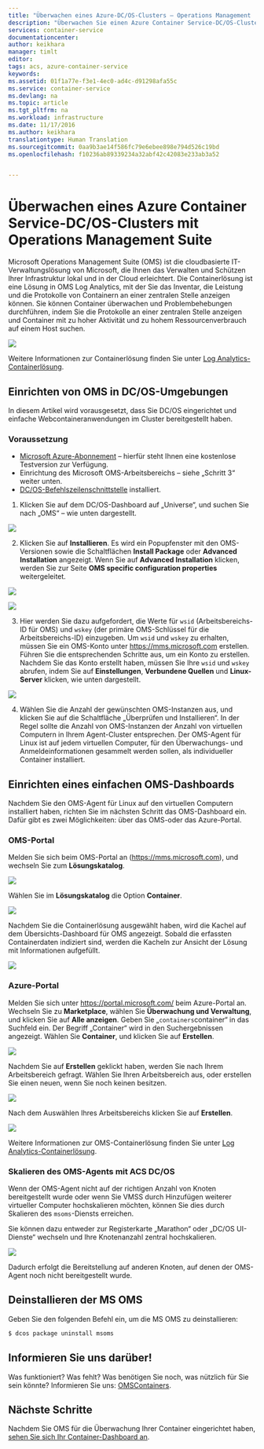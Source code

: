 ```yaml
---
title: "Überwachen eines Azure-DC/OS-Clusters – Operations Management | Microsoft-Dokumentation"
description: "Überwachen Sie einen Azure Container Service-DC/OS-Cluster mit Microsoft Operations Management Suite."
services: container-service
documentationcenter: 
author: keikhara
manager: timlt
editor: 
tags: acs, azure-container-service
keywords: 
ms.assetid: 01f1a77e-f3e1-4ec0-ad4c-d91298afa55c
ms.service: container-service
ms.devlang: na
ms.topic: article
ms.tgt_pltfrm: na
ms.workload: infrastructure
ms.date: 11/17/2016
ms.author: keikhara
translationtype: Human Translation
ms.sourcegitcommit: 0aa9b3ae14f586fc79e6ebee898e794d526c19bd
ms.openlocfilehash: f10236ab89339234a32abf42c42083e233ab3a52


---
```


# <a name="monitor-an-azure-container-service-dcos-cluster-with-operations-management-suite"></a>Überwachen eines Azure Container Service-DC/OS-Clusters mit Operations Management Suite

Microsoft Operations Management Suite (OMS) ist die cloudbasierte IT-Verwaltungslösung von Microsoft, die Ihnen das Verwalten und Schützen Ihrer Infrastruktur lokal und in der Cloud erleichtert. Die Containerlösung ist eine Lösung in OMS Log Analytics, mit der Sie das Inventar, die Leistung und die Protokolle von Containern an einer zentralen Stelle anzeigen können. Sie können Container überwachen und Problembehebungen durchführen, indem Sie die Protokolle an einer zentralen Stelle anzeigen und Container mit zu hoher Aktivität und zu hohem Ressourcenverbrauch auf einem Host suchen.

![](media/container-service-monitoring-oms/image1.png)

Weitere Informationen zur Containerlösung finden Sie unter [Log Analytics-Containerlösung](../log-analytics/log-analytics-containers.md).

## <a name="setting-up-oms-from-the-dcos-universe"></a>Einrichten von OMS in DC/OS-Umgebungen


In diesem Artikel wird vorausgesetzt, dass Sie DC/OS eingerichtet und einfache Webcontaineranwendungen im Cluster bereitgestellt haben.

### <a name="pre-requisite"></a>Voraussetzung
- [Microsoft Azure-Abonnement](https://azure.microsoft.com/free/) – hierfür steht Ihnen eine kostenlose Testversion zur Verfügung.  
- Einrichtung des Microsoft OMS-Arbeitsbereichs – siehe „Schritt 3“ weiter unten.
- [DC/OS-Befehlszeilenschnittstelle](https://dcos.io/docs/1.8/usage/cli/install/) installiert.

1. Klicken Sie auf dem DC/OS-Dashboard auf „Universe“, und suchen Sie nach „OMS“ – wie unten dargestellt.

![](media/container-service-monitoring-oms/image2.png)

2. Klicken Sie auf **Installieren**. Es wird ein Popupfenster mit den OMS-Versionen sowie die Schaltflächen **Install Package** oder **Advanced Installation** angezeigt. Wenn Sie auf **Advanced Installation** klicken, werden Sie zur Seite **OMS specific configuration properties** weitergeleitet.

![](media/container-service-monitoring-oms/image3.png)

![](media/container-service-monitoring-oms/image4.png)

3. Hier werden Sie dazu aufgefordert, die Werte für `wsid` (Arbeitsbereichs-ID für OMS) und `wskey` (der primäre OMS-Schlüssel für die Arbeitsbereichs-ID) einzugeben. Um `wsid` und `wskey` zu erhalten, müssen Sie ein OMS-Konto unter <https://mms.microsoft.com> erstellen.
Führen Sie die entsprechenden Schritte aus, um ein Konto zu erstellen. Nachdem Sie das Konto erstellt haben, müssen Sie Ihre `wsid` und `wskey` abrufen, indem Sie auf **Einstellungen**, **Verbundene Quellen** und **Linux-Server** klicken, wie unten dargestellt.

 ![](media/container-service-monitoring-oms/image5.png)

4. Wählen Sie die Anzahl der gewünschten OMS-Instanzen aus, und klicken Sie auf die Schaltfläche „Überprüfen und Installieren“. In der Regel sollte die Anzahl von OMS-Instanzen der Anzahl von virtuellen Computern in Ihrem Agent-Cluster entsprechen. Der OMS-Agent für Linux ist auf jedem virtuellen Computer, für den Überwachungs- und Anmeldeinformationen gesammelt werden sollen, als individueller Container installiert.

## <a name="setting-up-a-simple-oms-dashboard"></a>Einrichten eines einfachen OMS-Dashboards

Nachdem Sie den OMS-Agent für Linux auf den virtuellen Computern installiert haben, richten Sie im nächsten Schritt das OMS-Dashboard ein. Dafür gibt es zwei Möglichkeiten: über das OMS-oder das Azure-Portal.

### <a name="oms-portal"></a>OMS-Portal 

Melden Sie sich beim OMS-Portal an (<https://mms.microsoft.com>), und wechseln Sie zum **Lösungskatalog**.

![](media/container-service-monitoring-oms/image6.png)

Wählen Sie im **Lösungskatalog** die Option **Container**.

![](media/container-service-monitoring-oms/image7.png)

Nachdem Sie die Containerlösung ausgewählt haben, wird die Kachel auf dem Übersichts-Dashboard für OMS angezeigt. Sobald die erfassten Containerdaten indiziert sind, werden die Kacheln zur Ansicht der Lösung mit Informationen aufgefüllt.

![](media/container-service-monitoring-oms/image8.png)

### <a name="azure-portal"></a>Azure-Portal 

Melden Sie sich unter <https://portal.microsoft.com/> beim Azure-Portal an. Wechseln Sie zu **Marketplace**, wählen Sie **Überwachung und Verwaltung**, und klicken Sie auf **Alle anzeigen**. Geben Sie „`containers`container“ in das Suchfeld ein. Der Begriff „Container“ wird in den Suchergebnissen angezeigt. Wählen Sie **Container**, und klicken Sie auf **Erstellen**.

![](media/container-service-monitoring-oms/image9.png)

Nachdem Sie auf **Erstellen** geklickt haben, werden Sie nach Ihrem Arbeitsbereich gefragt. Wählen Sie Ihren Arbeitsbereich aus, oder erstellen Sie einen neuen, wenn Sie noch keinen besitzen.

![](media/container-service-monitoring-oms/image10.PNG)

Nach dem Auswählen Ihres Arbeitsbereichs klicken Sie auf **Erstellen**.

![](media/container-service-monitoring-oms/image11.png)

Weitere Informationen zur OMS-Containerlösung finden Sie unter [Log Analytics-Containerlösung](../log-analytics/log-analytics-containers.md).

### <a name="how-to-scale-oms-agent-with-acs-dcos"></a>Skalieren des OMS-Agents mit ACS DC/OS 

Wenn der OMS-Agent nicht auf der richtigen Anzahl von Knoten bereitgestellt wurde oder wenn Sie VMSS durch Hinzufügen weiterer virtueller Computer hochskalieren möchten, können Sie dies durch Skalieren des `msoms`-Diensts erreichen.

Sie können dazu entweder zur Registerkarte „Marathon“ oder „DC/OS UI-Dienste“ wechseln und Ihre Knotenanzahl zentral hochskalieren.

![](media/container-service-monitoring-oms/image12.PNG)

Dadurch erfolgt die Bereitstellung auf anderen Knoten, auf denen der OMS-Agent noch nicht bereitgestellt wurde.

## <a name="uninstall-ms-oms"></a>Deinstallieren der MS OMS

Geben Sie den folgenden Befehl ein, um die MS OMS zu deinstallieren:

```bash
$ dcos package uninstall msoms
```

## <a name="let-us-know"></a>Informieren Sie uns darüber!
Was funktioniert? Was fehlt? Was benötigen Sie noch, was nützlich für Sie sein könnte? Informieren Sie uns: <a href="mailto:OMSContainers@microsoft.com">OMSContainers</a>.

## <a name="next-steps"></a>Nächste Schritte

 Nachdem Sie OMS für die Überwachung Ihrer Container eingerichtet haben, [sehen Sie sich Ihr Container-Dashboard an](../log-analytics/log-analytics-containers.md).



<!--HONumber=Jan17_HO4-->


